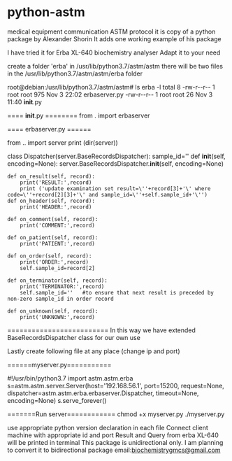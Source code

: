 # python-astm
medical equipment communication ASTM protocol
it is copy of a python package by Alexander Shorin
It adds one working example of his package

 I have tried it for Erba XL-640 biochemistry analyser
Adapt it to your need

create a folder 'erba' in /usr/lib/python3.7/astm/astm
there will be two files in the /usr/lib/python3.7/astm/astm/erba folder

root@debian:/usr/lib/python3.7/astm/astm# ls erba -l
total 8
-rw-r--r-- 1 root root 975 Nov 3 22:02 erbaserver.py
-rw-r--r-- 1 root root 26 Nov 3 11:40 __init__.py

==== __init__.py ========
from . import erbaserver

==== erbaserver.py ======

from .. import server
print (dir(server))

class Dispatcher(server.BaseRecordsDispatcher):
    sample_id=''
    def __init__(self, encoding=None):
        server.BaseRecordsDispatcher.__init__(self, encoding=None)
        
    def on_result(self, record):
        print('RESULT:',record)
        print ('update examination set result=\''+record[3]+'\' where code=\''+record[2][3]+'\' and sample_id=\''+self.sample_id+'\'')
    def on_header(self, record):
        print('HEADER:',record)

    def on_comment(self, record):
        print('COMMENT:',record)

    def on_patient(self, record):
        print('PATIENT:',record)

    def on_order(self, record):
        print('ORDER:',record)
        self.sample_id=record[2]
        
    def on_terminator(self, record):
        print('TERMINATOR:',record)
        self.sample_id=''	#to ensure that next result is preceded by non-zero sample_id in order record

    def on_unknown(self, record):
        print('UNKNOWN:',record)

=========================
In this way we have extended BaseRecordsDispatcher class for our own use

Lastly create following file at any place (change ip and port)

======myserver.py===========

#!/usr/bin/python3.7
import astm.astm.erba
s=astm.astm.server.Server(host='192.168.56.1', port=15200,
                 request=None, dispatcher=astm.astm.erba.erbaserver.Dispatcher,
                 timeout=None, encoding=None)
s.serve_forever()

=======Run server============
chmod +x myserver.py
./myserver.py

use appropriate python version declaration in each file
Connect client machine with appropriate id and port
Result and Query from erba XL-640 will be printed in terminal
This package is unidirectional only.
I am planning to convert it to bidirectional package
email:biochemistrygmcs@gmail.com
